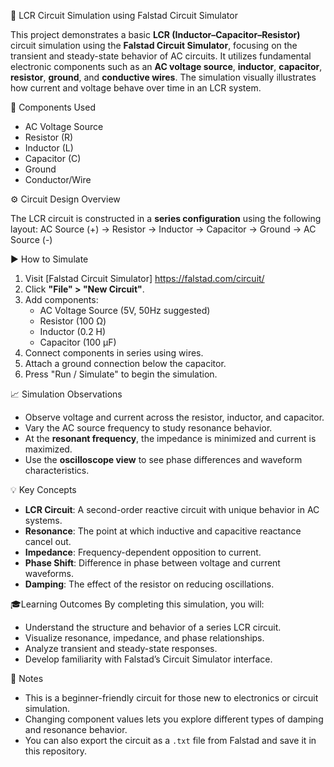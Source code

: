 🔁 LCR Circuit Simulation using Falstad Circuit Simulator

This project demonstrates a basic **LCR (Inductor–Capacitor–Resistor)** circuit simulation using the **Falstad Circuit Simulator**, focusing on the transient and steady-state behavior of AC circuits. It utilizes fundamental electronic components such as an **AC voltage source**, **inductor**, **capacitor**, **resistor**, **ground**, and **conductive wires**. The simulation visually illustrates how current and voltage behave over time in an LCR system.


🔧 Components Used

- AC Voltage Source
- Resistor (R)
- Inductor (L)
- Capacitor (C)
- Ground
- Conductor/Wire


⚙️ Circuit Design Overview

The LCR circuit is constructed in a **series configuration** using the following layout:
AC Source (+) → Resistor → Inductor → Capacitor → Ground → AC Source (-)

▶️ How to Simulate

1. Visit [Falstad Circuit Simulator] https://falstad.com/circuit/
2. Click **"File" > "New Circuit"**.
3. Add components:
   - AC Voltage Source (5V, 50Hz suggested)
   - Resistor (100 Ω)
   - Inductor (0.2 H)
   - Capacitor (100 µF)
4. Connect components in series using wires.
5. Attach a ground connection below the capacitor.
6. Press "Run / Simulate" to begin the simulation.

📈 Simulation Observations
- Observe voltage and current across the resistor, inductor, and capacitor.
- Vary the AC source frequency to study resonance behavior.
- At the **resonant frequency**, the impedance is minimized and current is maximized.
- Use the **oscilloscope view** to see phase differences and waveform characteristics.

💡 Key Concepts
- **LCR Circuit**: A second-order reactive circuit with unique behavior in AC systems.
- **Resonance**: The point at which inductive and capacitive reactance cancel out.
- **Impedance**: Frequency-dependent opposition to current.
- **Phase Shift**: Difference in phase between voltage and current waveforms.
- **Damping**: The effect of the resistor on reducing oscillations.

🎓Learning Outcomes
By completing this simulation, you will:
- Understand the structure and behavior of a series LCR circuit.
- Visualize resonance, impedance, and phase relationships.
- Analyze transient and steady-state responses.
- Develop familiarity with Falstad’s Circuit Simulator interface.

📝 Notes
- This is a beginner-friendly circuit for those new to electronics or circuit simulation.
- Changing component values lets you explore different types of damping and resonance behavior.
- You can also export the circuit as a `.txt` file from Falstad and save it in this repository.

